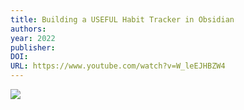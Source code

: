 ```yaml
---
title: Building a USEFUL Habit Tracker in Obsidian
authors: 
year: 2022
publisher: 
DOI: 
URL: https://www.youtube.com/watch?v=W_leEJHBZW4
---
```


![](https://www.youtube.com/watch?v=W_leEJHBZW4)